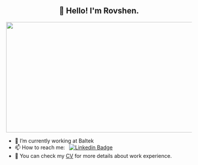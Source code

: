 <h2 align="center">👋 Hello! I'm Rovshen.</h2>
<p align="center"><img src="https://media.giphy.com/media/dWesBcTLavkZuG35MI/giphy.gif" width="600" height="300"  /></p>

- 🔭 I’m currently working at Baltek 
- 📫 How to reach me: &nbsp; [![Linkedin Badge](https://img.shields.io/badge/-Rovshen%20Tagangylyjov-blue?style=flat&logo=Linkedin&logoColor=white)](https://www.linkedin.com/in/rovshentagangylyjov)
- 📄 You can check my [CV](https://drive.google.com/file/d/1G_61DtS4x69FkZwNO926CK9BHDF9WE5m/view?usp=sharing) for more details about work experience.

